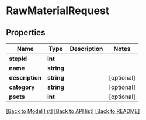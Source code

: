 # RawMaterialRequest

## Properties
Name | Type | Description | Notes
------------ | ------------- | ------------- | -------------
**stepId** | **int** |  | 
**name** | **string** |  | 
**description** | **string** |  | [optional] 
**category** | **string** |  | [optional] 
**psets** | **int** |  | [optional] 

[[Back to Model list]](../README.md#documentation-for-models) [[Back to API list]](../README.md#documentation-for-api-endpoints) [[Back to README]](../README.md)



